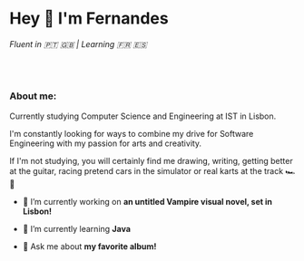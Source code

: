 <h1 align="left" >Hey 👋 I'm Fernandes</h1> 
<h6 align="left">Fluent in 🇵🇹 🇬🇧 | Learning 🇫🇷 🇪🇸</h6>
<br>
<h3 align="left">About me: </h3>
<p>Currently studying Computer Science and Engineering at IST in Lisbon.</p>
<p>I'm constantly looking for ways to combine my drive for Software Engineering with my passion for arts and creativity.</p>
<p>If I'm not studying, you will certainly find me drawing, writing, getting better at the guitar, racing pretend cars in the simulator or real karts at the track 🏎️💨</p>
<p></p>

- 🔭 I’m currently working on **an untitled Vampire visual novel, set in Lisbon!**

- 🌱 I’m currently learning **Java**

- 💬 Ask me about **my favorite album!**

<!--
**Scuffedwrldwide/Scuffedwrldwide** is a ✨ _special_ ✨ repository because its `README.md` (this file) appears on your GitHub profile.

Here are some ideas to get you started:

- 🔭 I’m currently working on ...
- 🌱 I’m currently learning ...
- 👯 I’m looking to collaborate on ...
- 🤔 I’m looking for help with ...
- 💬 Ask me about ...
- 📫 How to reach me: ...
- 😄 Pronouns: ...
- ⚡ Fun fact: ...
-->
